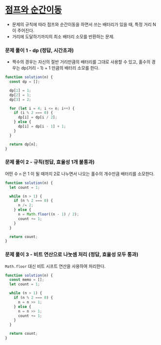 # [점프와 순간이동](https://school.programmers.co.kr/learn/courses/30/lessons/12980)

- 문제의 규칙에 따라 점프와 순간이동을 하면서 쓰는 배터리가 있을 때, 특정 거리 N 이 주어진다.
- 거리에 도달하기까지의 최소 배터리 소모를 반환하는 문제.

### 문제 풀이 1 - dp (정답, 시간초과)

- 짝수의 경우는 자신의 절반 거리만큼의 배터리를 그대로 사용할 수 있고, 홀수의 경우는 dp(거리 - 1) + 1 만큼의 배터리 소모를 한다.

```js
function solution(n) {
  const dp = [];

  dp[1] = 1;
  dp[2] = 1;
  dp[3] = 2;

  for (let i = 4; i <= n; i++) {
    if (i % 2 === 0) {
      dp[i] = dp[i / 2];
    } else {
      dp[i] = dp[i - 1] + 1;
    }
  }

  return dp[n];
}
```

### 문제 풀이 2 - 규칙(정답, 효율성 1개 불통과)

어떤 수 `n` 은 1 이 될 때까지 2로 나누면서 나오는 홀수의 개수만큼 배터리를 소모한다.

```js
function solution(n) {
  let count = 1;

  while (n > 1) {
    if (n % 2 === 0) {
      n /= 2;
    } else {
      n = Math.floor((n - 1) / 2);
      count += 1;
    }
  }

  return count;
}
```

### 문제 풀이 3 - 비트 연산으로 나눗셈 처리 (정답, 효율성 모두 통과)

`Math.floor` 대신 비트 시프트 연산을 사용하여 처리한다.

```js
function solution(n) {
  const memo = [];
  let count = 1;

  while (n > 1) {
    if (n % 2 === 0) {
      n = n >> 1;
    } else {
      n = n >> 1;
      count += 1;
    }
  }

  return count;
}
```
